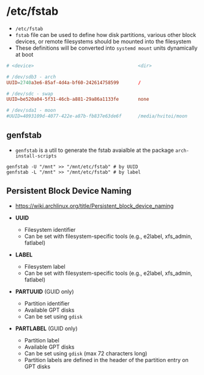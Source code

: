 # /etc/fstab

- `/etc/fstab`
- `fstab` file can be used to define how disk partitions, various other block devices, or remote filesystems should be mounted into the filesystem
- These definitions will be converted into `systemd mount` units dynamically at boot

```conf
# <device>                                      <dir>                   <type>  <options>               <dump>  <fsck>

# /dev/sdb3 - arch
UUID=2740a3e6-85af-4d4a-bf60-242614758599       /                       ext4    rw,relatime             0       1

# /dev/sdc - swap
UUID=be520a04-5f31-46cb-a881-29a86a1133fe       none                    swap    defaults                0       0

# /dev/sda1 - moon
#UUID=4093109d-4077-422e-a87b-fb837e63de6f      /media/hvitoi/moon      ext4    defaults,noauto         0       2
```

## genfstab

- `genfstab` is a util to generate the fstab avaialble at the package `arch-install-scripts`

```shell
genfstab -U "/mnt" >> "/mnt/etc/fstab" # by UUID
genfstab -L "/mnt" >> "/mnt/etc/fstab" # by label
```

## Persistent Block Device Naming

- <https://wiki.archlinux.org/title/Persistent_block_device_naming>

- **UUID**
  - Filesystem identifier
  - Can be set with filesystem-specific tools (e.g., e2label, xfs_admin, fatlabel)
- **LABEL**
  - Filesystem label
  - Can be set with filesystem-specific tools (e.g., e2label, xfs_admin, fatlabel)
- **PARTUUID** (GUID only)
  - Partition identifier
  - Available GPT disks
  - Can be set using `gdisk`
- **PARTLABEL** (GUID only)
  - Partition label
  - Available GPT disks
  - Can be set using `gdisk` (max 72 characters long)
  - Partition labels are defined in the header of the partition entry on GPT disks
